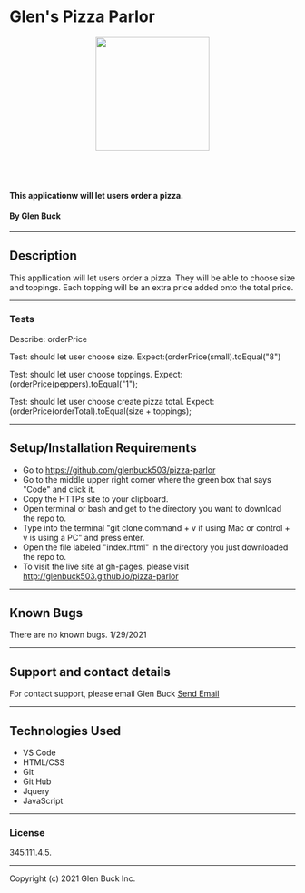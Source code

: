 # Glen's Pizza Parlor

<div align="center">
<img src="https://github.com/glenbuck503.png" width="200px" height="auto" >
</div>
<br>
<br>
<br>

#### This applicationw will let users order a pizza.

#### By Glen Buck

<hr>

## Description

This appllication will let users order a pizza. They will be able to choose size and toppings. Each topping will be an extra price added onto the total price.

<hr>

### Tests

Describe: orderPrice

Test: should let user choose size.
Expect:(orderPrice(small).toEqual("8")

Test: should let user choose toppings.
Expect:(orderPrice(peppers).toEqual("1");

Test: should let user choose create pizza total.
Expect:(orderPrice(orderTotal).toEqual(size + toppings);

<hr>

## Setup/Installation Requirements

- Go to https://github.com/glenbuck503/pizza-parlor
- Go to the middle upper right corner where the green box that says "Code" and click it.
- Copy the HTTPs site to your clipboard.
- Open terminal or bash and get to the directory you want to download the repo to.
- Type into the terminal "git clone command + v if using Mac or control + v is using a PC" and press enter.
- Open the file labeled "index.html" in the directory you just downloaded the repo to.
- To visit the live site at gh-pages, please visit http://glenbuck503.github.io/pizza-parlor
<hr>

## Known Bugs

There are no known bugs. 1/29/2021

<hr>

## Support and contact details

For contact support, please email Glen Buck <a href = "mailto: glenbuck@gamil.com">Send Email</a>

<hr>

## Technologies Used

- VS Code
- HTML/CSS
- Git
- Git Hub
- Jquery
- JavaScript
<hr>

### License

345.111.4.5.

<hr>

Copyright (c) 2021 Glen Buck Inc.
